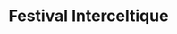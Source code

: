 ---
# assoc name 
title: "Festival Interceltique"
# core, football, tennis...
domain: "Culture"
adresse: "Lorient" 
description: "Gros festival breton"  
photo: "" 
# True if the association is "in the spotlight" wtf
important: true
---